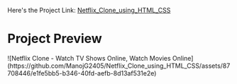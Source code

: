 Here's the Project Link: 
<a href="https://manojg2405.github.io/Netflix_Clone_using_HTML_CSS" target="_blank">Netflix_Clone_using_HTML_CSS
</a>

<h1>Project Preview</h1>
![Netflix Clone - Watch TV Shows Online, Watch Movies Online](https://github.com/ManojG2405/Netflix_Clone_using_HTML_CSS/assets/87708446/e1fe5bb5-b346-40fd-aefb-8d13af531e2e)

